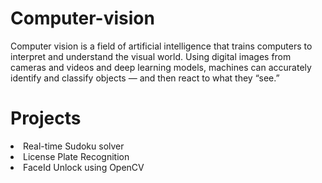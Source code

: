 # Computer-vision
Computer vision is a field of artificial intelligence that trains computers to interpret and understand the visual world. Using digital images from cameras and videos and deep learning models, machines can accurately identify and classify objects — and then react to what they “see.”
# Projects
<li> Real-time Sudoku solver </li>
<li> License Plate Recognition </li>
<li> FaceId Unlock using OpenCV </li>
